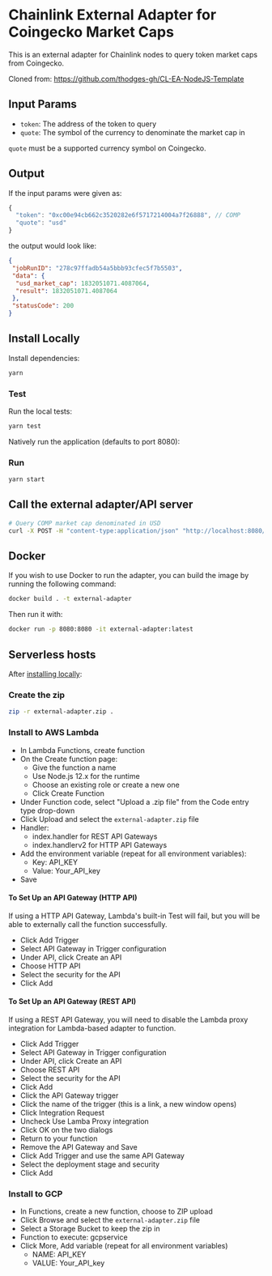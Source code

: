 # Chainlink External Adapter for Coingecko Market Caps

This is an external adapter for Chainlink nodes to query token market caps from Coingecko.

Cloned from: https://github.com/thodges-gh/CL-EA-NodeJS-Template

## Input Params

- `token`: The address of the token to query
- `quote`: The symbol of the currency to denominate the market cap in

`quote` must be a supported currency symbol on Coingecko.

## Output

If the input params were given as:
```js
{
  "token": "0xc00e94cb662c3520282e6f5717214004a7f26888", // COMP
  "quote": "usd"
}
```

the output would look like:

```json
{
 "jobRunID": "278c97ffadb54a5bbb93cfec5f7b5503",
 "data": {
  "usd_market_cap": 1832051071.4087064,
  "result": 1832051071.4087064
 },
 "statusCode": 200
}
```

## Install Locally

Install dependencies:

```bash
yarn
```

### Test

Run the local tests:

```bash
yarn test
```

Natively run the application (defaults to port 8080):

### Run

```bash
yarn start
```

## Call the external adapter/API server

```bash
# Query COMP market cap denominated in USD
curl -X POST -H "content-type:application/json" "http://localhost:8080/" --data '{ "id": 0, "data": { "token": "0xc00e94Cb662C3520282E6f5717214004A7f26888", "quote": "USD" } }'
```

## Docker

If you wish to use Docker to run the adapter, you can build the image by running the following command:

```bash
docker build . -t external-adapter
```

Then run it with:

```bash
docker run -p 8080:8080 -it external-adapter:latest
```

## Serverless hosts

After [installing locally](#install-locally):

### Create the zip

```bash
zip -r external-adapter.zip .
```

### Install to AWS Lambda

- In Lambda Functions, create function
- On the Create function page:
  - Give the function a name
  - Use Node.js 12.x for the runtime
  - Choose an existing role or create a new one
  - Click Create Function
- Under Function code, select "Upload a .zip file" from the Code entry type drop-down
- Click Upload and select the `external-adapter.zip` file
- Handler:
    - index.handler for REST API Gateways
    - index.handlerv2 for HTTP API Gateways
- Add the environment variable (repeat for all environment variables):
  - Key: API_KEY
  - Value: Your_API_key
- Save

#### To Set Up an API Gateway (HTTP API)

If using a HTTP API Gateway, Lambda's built-in Test will fail, but you will be able to externally call the function successfully.

- Click Add Trigger
- Select API Gateway in Trigger configuration
- Under API, click Create an API
- Choose HTTP API
- Select the security for the API
- Click Add

#### To Set Up an API Gateway (REST API)

If using a REST API Gateway, you will need to disable the Lambda proxy integration for Lambda-based adapter to function.

- Click Add Trigger
- Select API Gateway in Trigger configuration
- Under API, click Create an API
- Choose REST API
- Select the security for the API
- Click Add
- Click the API Gateway trigger
- Click the name of the trigger (this is a link, a new window opens)
- Click Integration Request
- Uncheck Use Lamba Proxy integration
- Click OK on the two dialogs
- Return to your function
- Remove the API Gateway and Save
- Click Add Trigger and use the same API Gateway
- Select the deployment stage and security
- Click Add

### Install to GCP

- In Functions, create a new function, choose to ZIP upload
- Click Browse and select the `external-adapter.zip` file
- Select a Storage Bucket to keep the zip in
- Function to execute: gcpservice
- Click More, Add variable (repeat for all environment variables)
  - NAME: API_KEY
  - VALUE: Your_API_key

